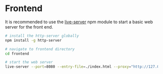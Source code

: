 # Frontend

It is recommended to use the [live-server](https://www.npmjs.com/package/live-server) npm module to start a basic web server for the front end.

```bash
# install the http-server globally
npm install -g http-server

# navigate to frontend directory
cd frontend

# start the web server
live-server --port=8080 --entry-file=./index.html --proxy="http://127.0.0.1:8080/"
```
